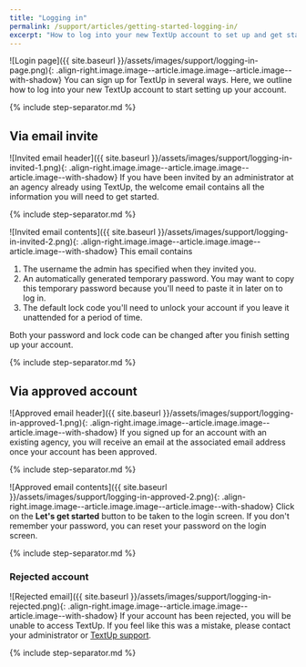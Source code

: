 ```yaml
---
title: "Logging in"
permalink: /support/articles/getting-started-logging-in/
excerpt: "How to log into your new TextUp account to set up and get started"
---
```


![Login page]({{ site.baseurl }}/assets/images/support/logging-in-page.png){: .align-right.image.image--article.image.image--article.image--with-shadow} You can sign up for TextUp in several ways. Here, we outline how to log into your new TextUp account to start setting up your account.

{% include step-separator.md %}

## Via email invite

![Invited email header]({{ site.baseurl }}/assets/images/support/logging-in-invited-1.png){: .align-right.image.image--article.image.image--article.image--with-shadow} If you have been invited by an administrator at an agency already using TextUp, the welcome email contains all the information you will need to get started.

{% include step-separator.md %}

![Invited email contents]({{ site.baseurl }}/assets/images/support/logging-in-invited-2.png){: .align-right.image.image--article.image.image--article.image--with-shadow} This email contains
1. The username the admin has specified when they invited you.
1. An automatically generated temporary password. You may want to copy this temporary password because you'll need to paste it in later on to log in.
1. The default lock code you'll need to unlock your account if you leave it unattended for a period of time.

Both your password and lock code can be changed after you finish setting up your account.

{% include step-separator.md %}

## Via approved account

![Approved email header]({{ site.baseurl }}/assets/images/support/logging-in-approved-1.png){: .align-right.image.image--article.image.image--article.image--with-shadow} If you signed up for an account with an existing agency, you will receive an email at the associated email address once your account has been approved.

{% include step-separator.md %}

![Approved email contents]({{ site.baseurl }}/assets/images/support/logging-in-approved-2.png){: .align-right.image.image--article.image.image--article.image--with-shadow} Click on the **Let's get started** button to be taken to the login screen. If you don't remember your password, you can reset your password on the login screen.

{% include step-separator.md %}

### Rejected account

![Rejected email]({{ site.baseurl }}/assets/images/support/logging-in-rejected.png){: .align-right.image.image--article.image.image--article.image--with-shadow} If your account has been rejected, you will be unable to access TextUp. If you feel like this was a mistake, please contact your administrator or <a href="mailto:connect@textup.org?Subject=From%20Support%20Center" target="_blank">TextUp support</a>.

{% include step-separator.md %}
